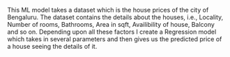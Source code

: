 This ML model takes a dataset which is the house prices of the city of Bengaluru. The dataset contains the details about the houses, i.e., Locality, Number of rooms, Bathrooms, Area in sqft, Availibility of house, Balcony and so on. Depending upon all these factors I create a Regression model which takes in several parameters and then gives us the predicted price of a house seeing the details of it. 
